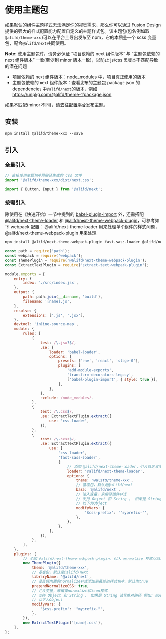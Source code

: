 # 使用主题包

如果默认的组件主题样式无法满足你的视觉需求，那么你可以通过 Fusion Design 提供的强大的样式配置能力配置自定义的主题样式包。该主题包(包名例如取 `@alifd/theme-xxx` )可以在平台上导出发布至 npm，它的本质是一个 scss 变量包，配合`@alifd/next`共同使用。

**Note:** 使用主题包时，请务必保证 “项目依赖的 next 组件版本” 与 “主题包依赖的 next 组件版本” 一致(至少到 minor 版本一致)，以防止 js/css 因版本不匹配导致的潜在问题

-   项目依赖的 next 组件版本：node_modules 中，项目真正使用的版本
-   主题包依赖的 next 组件版本：查看发布的主题包 package.json 的 dependencies 中`@alifd/next`的版本，例如 https://unpkg.com/@alifd/theme-1/package.json

如果不匹配(minor 不同)，请去往[配置平台](https://fusion.design/)发布主题。

## 安装

```
npm install @alifd/theme-xxx --save
```

## 引入

### 全量引入

```js
// 直接使用主题包中预编译生成的 css 文件
import '@alifd/theme-xxx/dist/next.css';

import { Button, Input } from '@alifd/next';
```

### 按需引入

除使用在《快速开始》一节中提到的 [babel-plugin-import](https://github.com/ant-design/babel-plugin-import) 外，还需搭配 [@alifd/next-theme-loader](https://github.com/alibaba-fusion/next-theme-loader) 和 [@alifd/next-theme-webpack-plugin](https://github.com/alibaba-fusion/next-theme-webpack-plugin)，可参考如下 webpack 配置：
@alifd/next-theme-loader 用来处理单个组件的样式问题，@alifd/next-theme-webpack-plugin 用来处理

```bash
npm install @alifd/next-theme-webpack-plugin fast-sass-loader @alifd/next-theme-loader
```

```js
const path = require('path');
const webpack = require('webpack');
const ThemePlugin = require('@alifd/next-theme-webpack-plugin');
const ExtractTextPlugin = require('extract-text-webpack-plugin');

module.exports = {
    entry: {
        index: './src/index.jsx',
    },
    output: {
        path: path.join(__dirname, 'build'),
        filename: '[name].js',
    },
    resolve: {
        extensions: ['.js', '.jsx'],
    },
    devtool: 'inline-source-map',
    module: {
        rules: [
            {
                test: /\.jsx?$/,
                use: {
                    loader: 'babel-loader',
                    options: {
                        presets: ['env', 'react', 'stage-0'],
                        plugins: [
                            'add-module-exports',
                            'transform-decorators-legacy',
                            ['babel-plugin-import', { style: true }],
                        ],
                    },
                },
                exclude: /node_modules/,
            },
            {
                test: /\.css$/,
                use: ExtractTextPlugin.extract({
                    use: 'css-loader',
                }),
            },
            {
                test: /\.scss$/,
                use: ExtractTextPlugin.extract({
                    use: [
                        'css-loader',
                        'fast-sass-loader',
                        {
                            // 添加 @alifd/next-theme-loader，引入自定义主题样式对应的 scss 变量
                            loader: '@alifd/next-theme-loader',
                            options: {
                                theme: '@alifd/theme-xxx',
                                // 基准包，默认是@alifd/next
                                base: '@alifd/next',
                                // 注入变量，来编译组件样式
                                // 支持 Object 和 String ， 如果是 String 请写绝对路径 例如: modifyVars: path.join(__dirname, 'variable.scss')
                                // 以下为Object
                                modifyVars: {
                                    '$css-prefix': '"myprefix-"',
                                },
                            },
                        },
                    ],
                }),
            },
        ],
    },
    plugins: [
        // 添加 @alifd/next-theme-webpack-plugin，引入 normalize 样式以及自定义 icon 定义
        new ThemePlugin({
            theme: '@alifd/theme-xxx',
            // 基准包，默认是@alifd/next
            libraryName: '@alifd/next',
            // 是否将内置的normalize样式添加到最终的样式包中，默认为true
            prependNormalizeCSS: true,
            // 注入变量，来编译normalize和icon样式
            // 支持 Object 和 String ， 如果是 String 请写绝对路径 例如: modifyVars: path.join(__dirname, 'variable.scss')
            // 以下为Object
            modifyVars: {
                '$css-prefix': '"myprefix-"',
            },
        }),
        new ExtractTextPlugin('[name].css'),
    ],
};
```
